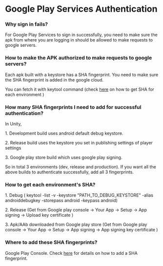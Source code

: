 # Google Play Services Authentication

### Why sign in fails?&#x20;

For Google Play Services to sign in successfully, you need to make sure the apk from where you are logging in should be allowed to make requests to google servers.

### How to make the APK authorized to make requests to google servers?&#x20;

Each apk built with a keystore has a SHA fingerprint. You need to make sure the SHA fingerprint is added in the google cloud.&#x20;

You can fetch it with keytool command (check [here](../features/game-services/faq.md#what-are-different-sha-fingerprints-that-needs-to-be-used-for-logging-in-successfully-on-different-environments-and-how-to-create-them) on how to get SHA for each environment )

### How many SHA fingerprints I need to add for successful authentication?&#x20;

In Unity,&#x20;

1\. Development build uses android default debug keystore.&#x20;

2\. Release build uses the keystore you set in publishing settings of player settings&#x20;

3\. Google play store build which uses google play signing.&#x20;

So in total 3 environments (dev, release and production). If you want all the above builds to authenticate successfully, add all 3 fingerprints.

### How to get each environment's SHA?&#x20;

1\. Debug ( keytool -list -v -keystore "PATH\_TO\_DEBUG\_KEYSTORE" -alias androiddebugkey -storepass android -keypass android)&#x20;

2\. Release (Get from Google play console -> Your App -> Setup -> App signing -> Upload key certificate )

&#x20;3\. Apk/AAb downloaded from Google play store (Get from Google play console -> Your App -> Setup -> App signing -> App signing key certificate )

### Where to add these SHA fingerprints?&#x20;

Google Play Console. Check [here](../features/game-services/setup/android.md#adding-a-sha-fingerprint) for details on how to add a SHA fingerprint.
